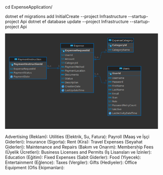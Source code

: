 cd ExpenseApplication/

dotnet ef migrations add InitialCreate --project Infrastructure --startup-project Api
dotnet ef database update --project Infrastructure --startup-project Api



![img.png](.github%2Fassets%2Fimg.png)


Advertising (Reklam): 
Utilities (Elektrik, Su, Fatura):
Payroll (Maaş ve İşçi Giderleri):
Insurance (Sigorta):
Rent (Kira):
Travel Expenses (Seyahat Giderleri):
Maintenance and Repairs (Bakım ve Onarım):
Membership Fees (Üyelik Ücretleri):
Business Licenses and Permits (İş Lisansları ve İzinler):
Education (Eğitim):
Fixed Expenses (Sabit Giderler):
Food (Yiyecek):
Entertainment (Eğlence):
Taxes (Vergiler):
Gifts (Hediyeler):
Office Equipment (Ofis Ekipmanları):